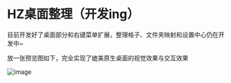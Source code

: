 # HZ桌面整理（开发ing）
目前开发好了桌面部分和右键菜单扩展，整理格子、文件夹映射和设置中心仍在开发中~

放一张预览图如下，完全实现了媲美原生桌面的视觉效果与交互效果

![image](https://github.com/user-attachments/assets/64653207-7233-4d0f-9152-106d8caabc79)
